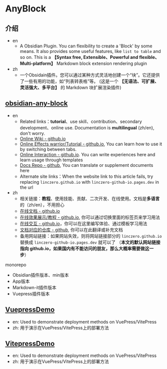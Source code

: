 # AnyBlock

## 介绍

- en
  - A Obsidian Plugin. You can flexibility to create a 'Block' by some means. It also provides some useful features, like `list to table` and so on.
    This is a **【Syntax free, Extensible、Powerful and flexible、Multi-platform】** Markdown block extension rendering plugin
- zh
  - 一个Obsidain插件。您可以通过某种方式灵活地创建一个“块”。它还提供了一些有用的功能，如“列表转表格”等。
    (这是一个 **【无语法、可扩展、灵活强大、多平台】** 的 Markdown 块扩展渲染插件)

## [obsidian-any-block](https://github.com/any-block/obsidian-any-block/)

- en
	- Related links：**tutorial**、use skill、contribution、secondary development、online use. Documentation is **multilingual** (zh/en), don't worry.
	- [Online Wiki - github.io](https://linczero.github.io/MdNote_Public/ProductDoc/AnyBlock/)
	- [Online Effects warrior/Tutorial - github.io](https://linczero.github.io/MdNote_Public/ProductDoc/AnyBlock/README.show.md), You can learn how to use it by switching between tabs.
	- [Online Interaction - github.io](https://any-block.github.io/obsidian-any-block/). You can write experiences here and learn usage through templates
	- [Docs Repo - github](https://github.com/LincDocs/MdNote_Public/tree/main/ProductDoc/AnyBlock), You can translate or supplement documents here
	- Alternate site links：When the website link to this article fails, try replacing `linczero.github.io` with `linczero-github-io.pages.dev` in the url
- zh
	- 相关链接：**教程**、使用技能、贡献、二次开发、在线使用。文档是**多语言**的（zh/en），不用担心
	- [在线文档 - github.io](https://linczero.github.io/MdNote_Public/ProductDoc/AnyBlock/)
	- [在线效果展示/教程 - github.io](https://linczero.github.io/MdNote_Public/ProductDoc/AnyBlock/README.show.md), 你可以通过切换里面的标签页来学习用法
	- [在线交互 - github.io](https://any-block.github.io/obsidian-any-block/)，你可以在这里编写体验、通过模板学习用法
	- [文档对应的仓库 - github](https://github.com/LincDocs/MdNote_Public/tree/main/ProductDoc/AnyBlock), 你可以在此翻译或补充文档
	- 备用网站链接：如果网站失效，则将网站链接部分的 `linczero.github.io` 替换成 `linczero-github-io.pages.dev` 就可以了
	  （**本文的默认网站链接指向 github.io，如果国内有不能访问的朋友，那么大概率需要做这一步**）

monorepo

- Obsidian插件版本、min版本
- App版本
- Markdown-it插件版本
- Vuepress插件版本

## [VuepressDemo](https://github.com/any-block/VuepressDemo)

- en: Used to demonstrate deployment methods on VuePress/VitePress
- zh: 用于演示在VuePress/VitePress上的部署方法

## [VitepressDemo](https://github.com/any-block/VitepressDemo)

- en: Used to demonstrate deployment methods on VuePress/VitePress
- zh: 用于演示在VuePress/VitePress上的部署方法
